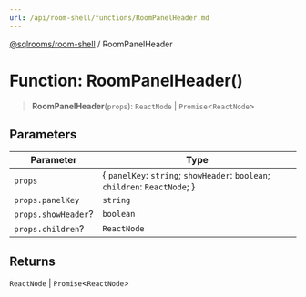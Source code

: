 ```yaml
---
url: /api/room-shell/functions/RoomPanelHeader.md
---
```

[@sqlrooms/room-shell](../index.md) / RoomPanelHeader

# Function: RoomPanelHeader()

> **RoomPanelHeader**(`props`): `ReactNode` | `Promise`<`ReactNode`>

## Parameters

| Parameter | Type |
| ------ | ------ |
| `props` | { `panelKey`: `string`; `showHeader`: `boolean`; `children`: `ReactNode`; } |
| `props.panelKey` | `string` |
| `props.showHeader`? | `boolean` |
| `props.children`? | `ReactNode` |

## Returns

`ReactNode` | `Promise`<`ReactNode`>
